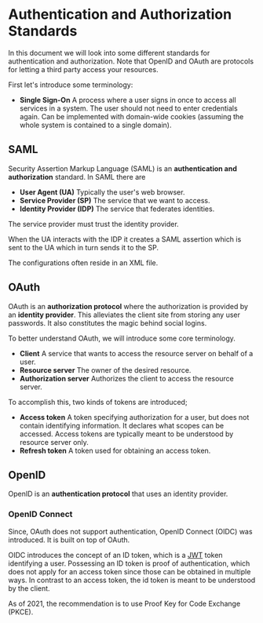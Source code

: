 # Authentication and Authorization Standards

In this document we will look into some different standards for authentication
and authorization. Note that OpenID and OAuth are protocols for letting a third
party access your resources.

First let's introduce some terminology:

- **Single Sign-On** A process where a user signs in once to access all services
  in a system. The user should not need to enter credentials again. Can be
  implemented with domain-wide cookies (assuming the whole system is contained
  to a single domain).

## SAML

Security Assertion Markup Language (SAML) is an **authentication and
authorization** standard. In SAML there are

- **User Agent (UA)** Typically the user's web browser.
- **Service Provider (SP)** The service that we want to access.
- **Identity Provider (IDP)** The service that federates identities.

The service provider must trust the identity provider.

When the UA interacts with the IDP it creates a SAML assertion which is sent to
the UA which in turn sends it to the SP.

The configurations often reside in an XML file.

## OAuth

OAuth is an **authorization protocol** where the authorization is provided by an
**identity provider**. This alleviates the client site from storing any user
passwords. It also constitutes the magic behind social logins.

To better understand OAuth, we will introduce some core terminology.

- **Client** A service that wants to access the resource server on behalf of a
  user.
- **Resource server** The owner of the desired resource.
- **Authorization server** Authorizes the client to access the resource server.

To accomplish this, two kinds of tokens are introduced;

- **Access token** A token specifying authorization for a user, but does not
  contain identifying information. It declares what scopes can be accessed.
  Access tokens are typically meant to be understood by resource server only.
- **Refresh token** A token used for obtaining an access token.

## OpenID

OpenID is an **authentication protocol** that uses an identity provider.

### OpenID Connect

Since, OAuth does not support authentication, OpenID Connect (OIDC) was
introduced. It is built on top of OAuth.

OIDC introduces the concept of an ID token, which is a [JWT](jwt) token
identifying a user. Possessing an ID token is proof of authentication, which
does not apply for an access token since those can be obtained in multiple ways.
In contrast to an access token, the id token is meant to be understood by the
client.

As of 2021, the recommendation is to use Proof Key for Code Exchange (PKCE).
